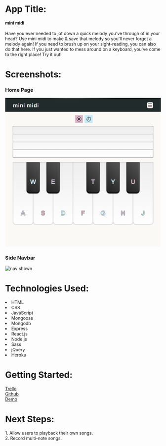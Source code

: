 <h1>App Title:</h1> 
  <strong>mini midi</strong> <br/><br/>
  Have you ever needed to jot down a quick melody you've through of in your head? Use mini midi to make & save that melody so you'll never forget a melody again! If you need to brush up on your sight-reading, you can also do that here. If you just wanted to mess around on a keyboard, you've come to the right place! Try it out!

<h1>Screenshots:</h1>
<h3>Home Page</h3>
  <img src="src/assets/Images/home.png?raw=true" alt="home page"/> </br>
<h3>Side Navbar</h3>
  <img src="src/Images/nav.png?raw=true" alt="nav shown" /> </br>

<h1>Technologies Used:</h1>
  <li>HTML</li>
  <li>CSS</li>
  <li>JavaScript</li>
  <li>Mongoose</li> 
  <li>Mongodb</li> 
  <li>Express</li> 
  <li>React.js</li> 
  <li>Node.js</li>
  <li>Sass</li>
  <li>jQuery</li>
  <li>Heroku</li>

<h1>Getting Started:</h1>
<a href="https://trello.com/b/K8NLvCu6/ga-project-4">Trello</a> <br/>
<a href="https://github.com/elliothwang/mini-midi">Github</a> <br/>
<a href="https://mini-midi.herokuapp.com/">Demo</a> <br/>

<h1>Next Steps:</h1>
  1. Allow users to playback their own songs. <br/>
  2. Record multi-note songs. <br/>
